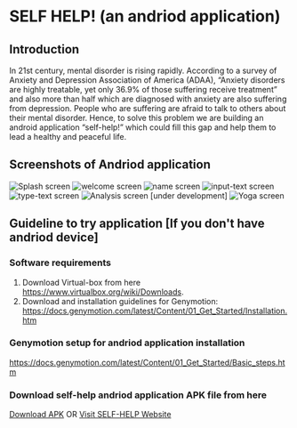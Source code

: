 # SELF HELP! (an andriod application)

## Introduction

In 21st century, mental disorder is rising rapidly. According to a survey of Anxiety and Depression Association of America (ADAA), “Anxiety disorders are highly treatable, yet only 36.9% of those suffering receive treatment” and also more than half which are diagnosed with anxiety are also suffering from depression. People who are suffering are afraid to talk to others about their mental disorder.
Hence, to solve this problem we are building an android application “self-help!” which could fill this gap and help them to lead a healthy and peaceful life.

## Screenshots of Andriod application

![Splash screen](/img/img-0.png?raw=true "Splash Screen")
![welcome screen](/img/img-1.png?raw=true "Welcome")
![name screen](/img/img-2.png?raw=true "Name")
![input-text screen](/img/img-3.png?raw=true "Input-text")
![type-text screen](/img/img-4.png?raw=true "Typing-text")
![Analysis screen](/img/img-5.png?raw=true "Show Analysis") [under development]
![Yoga screen](/img/img-6.png?raw=true "Yoga")

## Guideline to try application [If you don't have andriod device]
### Software requirements
1. Download Virtual-box from here https://www.virtualbox.org/wiki/Downloads.
2. Download and installation guidelines for Genymotion: https://docs.genymotion.com/latest/Content/01_Get_Started/Installation.htm

### Genymotion setup for andriod application installation
https://docs.genymotion.com/latest/Content/01_Get_Started/Basic_steps.htm


### Download self-help andriod application APK file from here 
[Download APK](https://selfhelp-app.github.io/apk/self-help.apk) 
OR
[Visit SELF-HELP Website](https://selfhelp-app.github.io)
